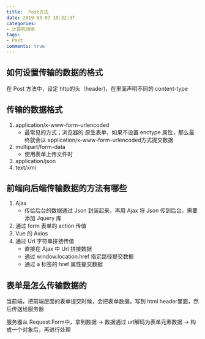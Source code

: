 ```yaml
---
title:  Post方法
date: 2019-03-07 15:32:37
categories:
- 计算机网络
tags:
- Post
comments: true
---
```


## 如何**设置传输的数据的格式**

在 Post 方法中，设定 http的头（header)，在里面声明不同的 content-type

<!-- more -->



## 传输的数据格式

1. application/x-www-form-urlencoded
	- 最常见的方式；浏览器的 原生表单，如果不设置 enctype 属性，那么最终就会以 application/x-www-form-urlencoded方式提交数据
2. multipart/form-data
	- 使用表单上传文件时
3. application/json
4. text/xml



## 前端向后端传输数据的方法有哪些

1. Ajax
	- 传给后台的数据通过 Json 封装起来，再用 Ajax 将 Json 传到后台，需要添加 Jquery 库
2. 通过 form 表单的 action 传值
3. Vue 的 Axios
4. 通过 Url 字符串拼接传值
   - 直接在 Ajax 中 Url 拼接数据
   - 通过 window.location.href 指定路径提交数据
   - 通过 a 标签的 href 属性提交数据



## 表单是怎么传输数据的

当前端，把前端层面的表单提交时候，会把表单数据，写到 html header里面，然后传送给服务器

服务器从 Request.Form中，拿到数据 -> 数据通过 url解码为表单元素数据 -> 构成一个对象后，再进行处理

